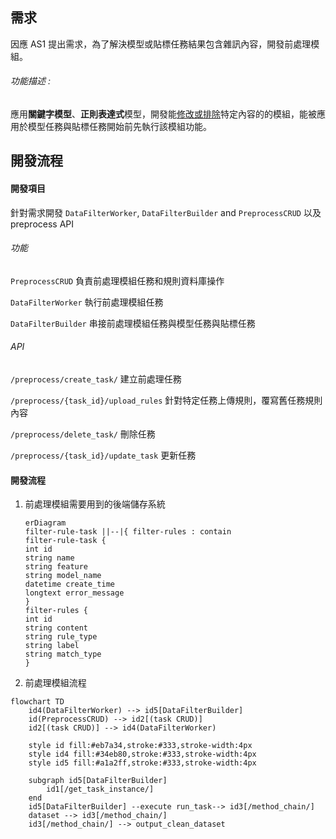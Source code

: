 ## 需求

因應 AS1 提出需求，為了解決模型或貼標任務結果包含雜訊內容，開發前處理模組。

###### 功能描述 :

應用**關鍵字模型**、**正則表達式**模型，開發能<u>修改或排除</u>特定內容的的模組，能被應用於模型任務與貼標任務開始前先執行該模組功能。



## 開發流程

#### 開發項目

針對需求開發 `DataFilterWorker`, `DataFilterBuilder` and `PreprocessCRUD` 以及preprocess API

###### 功能

`PreprocessCRUD` 負責前處理模組任務和規則資料庫操作

`DataFilterWorker` 執行前處理模組任務

`DataFilterBuilder` 串接前處理模組任務與模型任務與貼標任務

###### API

`/preprocess/create_task/` 建立前處理任務

`/preprocess/{task_id}/upload_rules` 針對特定任務上傳規則，覆寫舊任務規則內容

`/preprocess/delete_task/` 刪除任務

`/preprocess/{task_id}/update_task` 更新任務



#### 開發流程

1. 前處理模組需要用到的後端儲存系統

   ```mermaid
   erDiagram
   filter-rule-task ||--|{ filter-rules : contain
   filter-rule-task {
   int id
   string name
   string feature
   string model_name
   datetime create_time 
   longtext error_message
   }
   filter-rules {
   int id
   string content
   string rule_type
   string label
   string match_type
   }
   ```



2. 前處理模組流程

```mermaid
flowchart TD
	id4(DataFilterWorker) --> id5[DataFilterBuilder]
	id(PreprocessCRUD) --> id2[(task CRUD)]
	id2[(task CRUD)] --> id4(DataFilterWorker)

	style id fill:#eb7a34,stroke:#333,stroke-width:4px
	style id4 fill:#34eb80,stroke:#333,stroke-width:4px
	style id5 fill:#a1a2ff,stroke:#333,stroke-width:4px

	subgraph id5[DataFilterBuilder]
		id1[/get_task_instance/]
	end
	id5[DataFilterBuilder] --execute run_task--> id3[/method_chain/]
	dataset --> id3[/method_chain/]
	id3[/method_chain/] --> output_clean_dataset
```

